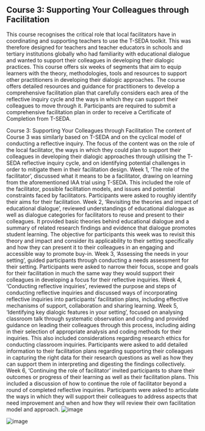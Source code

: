 ## Course 3: Supporting Your Colleagues through Facilitation

This course recognises the critical role that local facilitators have in coordinating and supporting teachers to use the T-SEDA toolkit. This was therefore designed for teachers and teacher educators in schools and tertiary institutions globally who had familiarity with educational dialogue and wanted to support their colleagues in developing their dialogic practices. This course offers six weeks of segments that aim to equip learners with the theory, methodologies, tools and resources to support other practitioners in developing their dialogic approaches. The course offers detailed resources and guidance for practitioners to develop a comprehensive facilitation plan that carefully considers each area of the reflective inquiry cycle and the ways in which they can support their colleagues to move through it. Participants are required to submit a comprehensive facilitation plan in order to receive a Certificate of Completion from T-SEDA.

Course 3: Supporting Your Colleagues through Facilitation
The content of Course 3 was similarly based on T-SEDA and on the cyclical model of conducting a reflective inquiry. The focus of the content was on the role of the local facilitator, the ways in which they could plan to support their colleagues in developing their dialogic approaches through utilising the T-SEDA reflective inquiry cycle, and on identifying potential challenges in order to mitigate them in their facilitation design.
Week 1, ‘The role of the facilitator’, discussed what it means to be a facilitator, drawing on learning from the aforementioned IAA trial using T-SEDA. This included the role of the facilitator, possible facilitation models, and issues and potential constraints faced by facilitators. Participants were asked to roughly identify their aims for their facilitation.
Week 2, ‘Revisiting the theories and impact of educational dialogue’, reviewed understandings of educational dialogue as well as dialogue categories for facilitators to reuse and present to their colleagues. It provided basic theories behind educational dialogue and a summary of related research findings and evidence that dialogue promotes student learning. The objective for participants this week was to revisit this theory and impact and consider its applicability to their setting specifically and how they can present it to their colleagues in an engaging and accessible way to promote buy-in.
Week 3, ‘Assessing the needs in your setting’, guided participants through conducting a needs assessment for their setting. Participants were asked to narrow their focus, scope and goals for their facilitation in much the same way they would support their colleagues in developing a focus for their reflective inquiries.
Week 4, ‘Conducting reflective inquiries’, reviewed the purpose and steps of conducting reflective inquiries and discussed ways of incorporating reflective inquiries into participants’ facilitation plans, including effective mechanisms of support, collaboration and sharing learning.
Week 5, ‘Identifying key dialogic features in your setting’, focused on analysing classroom talk through systematic observation and coding and provided guidance on leading their colleagues through this process, including aiding in their selection of appropriate analysis and coding methods for their inquiries. This also included considerations regarding research ethics for conducting classroom inquiries. Participants were asked to add detailed information to their facilitation plans regarding supporting their colleagues in capturing the right data for their research questions as well as how they can support them in interpreting and digesting the findings collectively.
Week 6, ‘Continuing the role of facilitator’ invited participants to share their outcomes or progress of their learning as well as their facilitation plans. This included a discussion of how to continue the role of facilitator beyond a round of completed reflective inquiries. Participants were asked to articulate the ways in which they will support their colleagues to address aspects that need improvement and when and how they will review their own facilitation model and approach.
![image](https://github.com/user-attachments/assets/96544170-eed6-4532-93c4-c114261bd591)

![image](https://github.com/user-attachments/assets/d6325f97-61cc-4ba6-b6da-ace1dc2c9f33)
